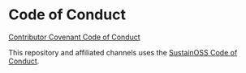 # Code of Conduct

[Contributor Covenant Code of Conduct](https://docs.google.com/document/d/1UzEbyDDpEw3rxEIKbtuO8pZ-22eLUrgJjJlxUYRtsAo/edit#heading=h.2y6xmunp3eb2)


This repository and affiliated channels uses the [SustainOSS Code of Conduct](https://sustainoss.org/code-of-conduct/).